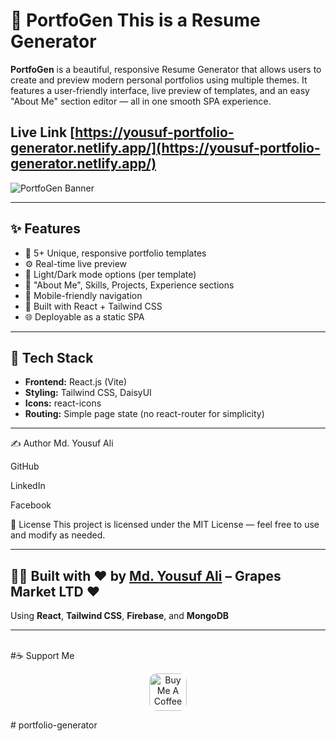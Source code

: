 # 🚀 PortfoGen This is a Resume Generator 

**PortfoGen** is a beautiful, responsive Resume Generator that allows users to create and preview modern personal portfolios using multiple themes. It features a user-friendly interface, live preview of templates, and an easy "About Me" section editor — all in one smooth SPA experience.

## Live Link [https://yousuf-portfolio-generator.netlify.app/](https://yousuf-portfolio-generator.netlify.app/)

![PortfoGen Banner](https://i.ibb.co/zWRgsNWZ/yousuf-portfolio-gen.jpg)

---

## ✨ Features

- 🎨 5+ Unique, responsive portfolio templates
- ⚙️ Real-time live preview
- 🌙 Light/Dark mode options (per template)
- 🧠 "About Me", Skills, Projects, Experience sections
- 📱 Mobile-friendly navigation
- 💾 Built with React + Tailwind CSS
- 🌐 Deployable as a static SPA

---

## 🧪 Tech Stack

- **Frontend:** React.js (Vite)
- **Styling:** Tailwind CSS, DaisyUI
- **Icons:** react-icons
- **Routing:** Simple page state (no react-router for simplicity)

---



✍️ Author
Md. Yousuf Ali

GitHub

LinkedIn

Facebook

📄 License
This project is licensed under the MIT License — feel free to use and modify as needed.


---

## 👨‍💻 Built with ❤️ by [Md. Yousuf Ali](https://www.linkedin.com/in/yousuf-ali-656744141/) – Grapes Market LTD ❤️  
Using **React**, **Tailwind CSS**, **Firebase**, and **MongoDB**

---




<br/>
#☕ Support Me

<p align="center"> <a href="https://www.buymeacoffee.com/yousufali156" target="_blank"> <img src="https://cdn.buymeacoffee.com/buttons/v2/default-yellow.png" alt="Buy Me A Coffee" height="60" style="border-radius:12px" /> </a> </p># portfolio-generator
